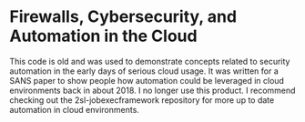 # Firewalls, Cybersecurity, and Automation in the Cloud

This code is old and was used to demonstrate concepts related to security automation in the early days of serious cloud usage.
It was written for a SANS paper to show people how automation could be leveraged in cloud environments back in about 2018.
I no longer use this product.
I recommend checking out the 2sl-jobexecframework repository for more up to date automation in cloud environments.
